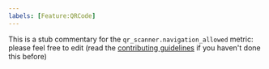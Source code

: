 ```yaml
---
labels: [Feature:QRCode]
---
```


This is a stub commentary for the `qr_scanner.navigation_allowed` metric: please feel free to edit (read the
[contributing guidelines](https://github.com/mozilla/glean-annotations/blob/main/CONTRIBUTING.md)
if you haven't done this before)
